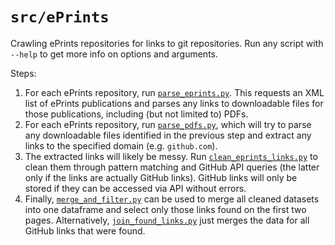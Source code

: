 # `src/ePrints`

Crawling ePrints repositories for links to git repositories. Run any script with `--help` to get more info on options and arguments.

Steps: 

1. For each ePrints repository, run [`parse_eprints.py`](./parse_eprints.py). This requests an XML list of ePrints publications and parses any links to downloadable files for those publications, including (but not limited to) PDFs.
2. For each ePrints repository, run [`parse_pdfs.py`](./parse_pdfs.py), which will try to parse any downloadable files identified in the previous step and extract any links to the specified domain (e.g. `github.com`).
3. The extracted links will likely be messy. Run [`clean_eprints_links.py`](./clean_eprints_links.py) to clean them through pattern matching and GitHub API queries (the latter only if the links are actually GitHub links). GitHub links will only be stored if they can be accessed via API without errors. 
4. Finally, [`merge_and_filter.py`](./merge_and_filter.py) can be used to merge all cleaned datasets into one dataframe and select only those links found on the first two pages. Alternatively, [`join_found_links.py`](./join_found_links.py) just merges the data for all GitHub links that were found.
